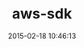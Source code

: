 ---
layout: post
title:  "aws-sdk"
repo:   "amazonwebservices/aws-sdk-for-ruby"
date:   2015-02-18 10:46:13
gemurl: http://aws.amazon.com/sdkforruby
---